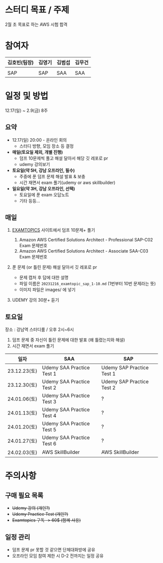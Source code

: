 # 스터디 목표 / 주제

  2월 초 목표로 하는 AWS 시험 합격

# 참여자

| 김호빈(팀장) | 김영기 | 김범섭 |김무건|
| ---- | ---- | ---- |----|
|      |      |      ||
| SAP | SAP | SAA |SAA|

# 일정 및 방법

12.17(일) ~ 2.9(금) 8주

## 요약

- 12.17(일) 20:00 - 온라인 회의
  - 스터디 방향, 모임 장소 등 결정 
- **매일(토요일 제외, 개별 진행)**
  - 덤프 10문제씩 풀고 해설 달아서 해당 깃 레포로 pr
  - udemy 강의보기
- **토요일(약 5H, 강남 오프라인, 필수)**
  - 주중에 푼 덤프 문제 해설 발표 & 보충
  - 시간 재면서 exam 풀기(udemy or aws skillbuilder)
- **일요일(약 3H, 강남 오프라인, 선택)**
  - 토요일에 푼 exam 오답노트
  - 기타 등등...

## 매일

1. [EXAMTOPICS](https://www.examtopics.com/) 사이트에서 덤프 10문제+ 풀기
   1. Amazon AWS Certified Solutions Architect - Professional SAP-C02 Exam 문제번호
   2. Amazon AWS Certified Solutions Architect - Associate SAA-C03 Exam 문제번호

2. 푼 문제 (or 틀린 문제) 해설 달아서 깃 레포로 pr
   - 문제 캡처 후 답에 대한 설명
   - 파일 이름은 `20231216_examtopic_sap_1-10.md` (1번부터 10번 문제라는 뜻)
   - 이미지 파일은 images/ 에 넣기
3. UDEMY 강의 30분+ 듣기

## 토요일

장소 : 강남역 스터디룸 / 오후 2시~6시

1. 덤프 문제 중 자신이 틀린 문제에 대한 발표 (왜 틀렸는지와 해설)
2. 시간 재면서 exam 풀기

| 일자         | SAA                       | SAP                       |
| ------------ | ------------------------- | ------------------------- |
| 23.12.23(토) | Udemy SAA Practice Test 1 | Udemy SAP Practice Test 1 |
| 23.12.30(토) | Udemy SAA Practice Test 2 | Udemy SAP Practice Test 2 |
| 24.01.06(토) | Udemy SAA Practice Test 3 | ?                         |
| 24.01.13(토) | Udemy SAA Practice Test 4 | ?                         |
| 24.01.20(토) | Udemy SAA Practice Test 5 | ?                         |
| 24.01.27(토) | Udemy SAA Practice Test 6 | ?                         |
| 24.02.03(토) | AWS SkillBuilder          | AWS SkillBuilder          |

# 주의사항

## 구매 필요 목록

- ~~Udemy 강의 (개인?)~~
- ~~Udemy Practice Test (개인?)~~
- ~~Examtopics 구독 -> 60$ (함께 사용)~~

## 일정 관리

- 덤프 문제 pr 못할 것 같으면 단체대화방에 공유
- 오프라인 모임 참여 제한 시 D-2 전까지는 일정 공유

